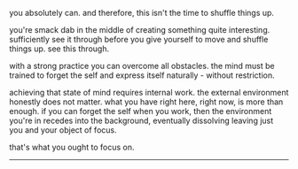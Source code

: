 you absolutely can.
and therefore, this isn't the time to shuffle things up.

you're smack dab in the middle of creating something quite interesting. sufficiently see it through before you give yourself to move and shuffle things up. see this through.

with a strong practice you can overcome all obstacles. the mind must be trained to forget the self and express itself naturally - without restriction.

achieving that state of mind requires internal work. the external environment honestly does not matter. what you have right here, right now, is more than enough. if you can forget the self when you work, then the environment you're in recedes into the background, eventually dissolving leaving just you and your object of focus.

that's what you ought to focus on.

---

